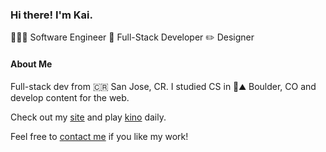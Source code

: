 ### Hi there! I'm Kai.

🧑🏽‍💻 Software Engineer 🚀 Full-Stack Developer ✏️ Designer

#### About Me
Full-stack dev from 🇨🇷 San Jose, CR. I studied CS in 🦬⛰️ Boulder, CO and develop content for the web. 

Check out my [site](https://kaischuyler.com) and play [kino](https://www.kino.wtf/) daily. 

Feel free to [contact me](mailto:kai@kaischuyler.com) if you like my work!
